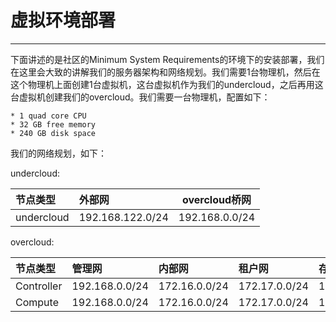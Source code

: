 # 虚拟环境部署

---

下面讲述的是社区的Minimum System Requirements的环境下的安装部署，我们在这里会大致的讲解我们的服务器架构和网络规划。我们需要1台物理机，然后在这个物理机上面创建1台虚拟机，这台虚拟机作为我们的undercloud，之后再用这台虚拟机创建我们的overcloud。我们需要一台物理机，配置如下：

```
* 1 quad core CPU
* 32 GB free memory
* 240 GB disk space
```

我们的网络规划，如下：

undercloud:

| 节点类型 | 外部网 | overcloud桥网 |
| :--- | :--- | --- |
| undercloud | 192.168.122.0/24 | 192.168.0.0/24 |

overcloud:

| 节点类型 | 管理网 | 内部网 | 租户网 | 存储网 | 存储管理网 | 外部网 |
| :--- | :--- | :--- | :--- | :--- | :--- | :--- |
| Controller | 192.168.0.0/24 | 172.16.0.0/24 | 172.17.0.0/24 | 172.18.0.0/24 | 172.19.0.0/24 | 192.168.122.0/24 |
| Compute | 192.168.0.0/24 | 172.16.0.0/24 | 172.17.0.0/24 | 172.18.0.0/24 | 172.19.0.0/24 | 192.168.122.0/24 |



